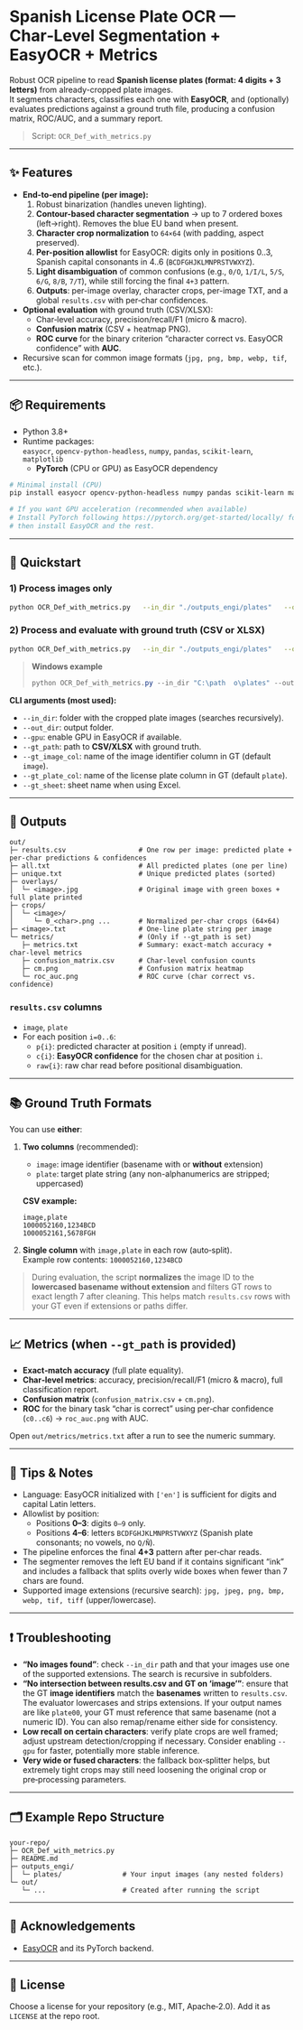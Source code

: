 # Spanish License Plate OCR — Char‑Level Segmentation + EasyOCR + Metrics

Robust OCR pipeline to read **Spanish license plates (format: 4 digits + 3 letters)** from already-cropped plate images.  
It segments characters, classifies each one with **EasyOCR**, and (optionally) evaluates predictions against a ground truth file, producing a confusion matrix, ROC/AUC, and a summary report.

> Script: `OCR_Def_with_metrics.py`

---

## ✨ Features

- **End‑to‑end pipeline (per image):**
  1) Robust binarization (handles uneven lighting).
  2) **Contour-based character segmentation** → up to 7 ordered boxes (left→right). Removes the blue EU band when present.
  3) **Character crop normalization** to `64×64` (with padding, aspect preserved).
  4) **Per-position allowlist** for EasyOCR: digits only in positions 0..3, Spanish capital consonants in 4..6 (`BCDFGHJKLMNPRSTVWXYZ`).
  5) **Light disambiguation** of common confusions (e.g., `0/O`, `1/I/L`, `5/S`, `6/G`, `8/B`, `7/T`), while still forcing the final `4+3` pattern.
  6) **Outputs**: per-image overlay, character crops, per-image TXT, and a global `results.csv` with per‑char confidences.
- **Optional evaluation** with ground truth (CSV/XLSX):
  - Char‑level accuracy, precision/recall/F1 (micro & macro).
  - **Confusion matrix** (CSV + heatmap PNG).
  - **ROC curve** for the binary criterion “character correct vs. EasyOCR confidence” with **AUC**.
- Recursive scan for common image formats (`jpg, png, bmp, webp, tif`, etc.).

---

## 📦 Requirements

- Python 3.8+
- Runtime packages:  
  `easyocr`, `opencv-python-headless`, `numpy`, `pandas`, `scikit-learn`, `matplotlib`  
  + **PyTorch** (CPU or GPU) as EasyOCR dependency

```bash
# Minimal install (CPU)
pip install easyocr opencv-python-headless numpy pandas scikit-learn matplotlib

# If you want GPU acceleration (recommended when available)
# Install PyTorch following https://pytorch.org/get-started/locally/ for your CUDA version,
# then install EasyOCR and the rest.
```

---

## 🚀 Quickstart

### 1) Process images only
```bash
python OCR_Def_with_metrics.py   --in_dir "./outputs_engi/plates"   --out_dir "./out/ocr_chars_easyocr_local"
```

### 2) Process **and** evaluate with ground truth (CSV or XLSX)
```bash
python OCR_Def_with_metrics.py   --in_dir "./outputs_engi/plates"   --out_dir "./out/ocr_chars_easyocr_local"   --gt_path "./groundtruth.csv"   --gt_image_col "image"   --gt_plate_col "plate"   --gpu
```

> **Windows example**
> ```powershell
> python OCR_Def_with_metrics.py --in_dir "C:\path	o\plates" --out_dir "C:\path	o\out" --gt_path "C:\path	o\gt.xlsx" --gt_image_col "foto" --gt_plate_col "matricula" --gt_sheet "Sheet1"
> ```

**CLI arguments (most used):**
- `--in_dir`: folder with the cropped plate images (searches recursively).
- `--out_dir`: output folder.
- `--gpu`: enable GPU in EasyOCR if available.
- `--gt_path`: path to **CSV/XLSX** with ground truth.
- `--gt_image_col`: name of the image identifier column in GT (default `image`).
- `--gt_plate_col`: name of the license plate column in GT (default `plate`).
- `--gt_sheet`: sheet name when using Excel.

---

## 🧾 Outputs

```
out/
├─ results.csv                  # One row per image: predicted plate + per‑char predictions & confidences
├─ all.txt                      # All predicted plates (one per line)
├─ unique.txt                   # Unique predicted plates (sorted)
├─ overlays/
│  └─ <image>.jpg               # Original image with green boxes + full plate printed
├─ crops/
│  └─ <image>/
│     └─ 0_<char>.png ...       # Normalized per‑char crops (64×64)
├─ <image>.txt                  # One-line plate string per image
└─ metrics/                     # (Only if --gt_path is set)
   ├─ metrics.txt               # Summary: exact-match accuracy + char-level metrics
   ├─ confusion_matrix.csv      # Char-level confusion counts
   ├─ cm.png                    # Confusion matrix heatmap
   └─ roc_auc.png               # ROC curve (char correct vs. confidence)
```

### `results.csv` columns
- `image`, `plate`
- For each position `i=0..6`:
  - `p{i}`: predicted character at position `i` (empty if unread).
  - `c{i}`: **EasyOCR confidence** for the chosen char at position `i`.
  - `raw{i}`: raw char read before positional disambiguation.

---

## 📚 Ground Truth Formats

You can use **either**:
1) **Two columns** (recommended):
   - `image`: image identifier (basename with or **without** extension)
   - `plate`: target plate string (any non-alphanumerics are stripped; uppercased)

   **CSV example:**
   ```csv
   image,plate
   1000052160,1234BCD
   1000052161,5678FGH
   ```

2) **Single column** with `image,plate` in each row (auto‑split).  
   Example row contents: `1000052160,1234BCD`

> During evaluation, the script **normalizes** the image ID to the **lowercased basename without extension** and filters GT rows to exact length 7 after cleaning. This helps match `results.csv` rows with your GT even if extensions or paths differ.

---

## 📈 Metrics (when `--gt_path` is provided)

- **Exact‑match accuracy** (full plate equality).
- **Char‑level metrics**: accuracy, precision/recall/F1 (micro & macro), full classification report.
- **Confusion matrix** (`confusion_matrix.csv` + `cm.png`).  
- **ROC** for the binary task “char is correct” using per‑char confidence (`c0..c6`) → `roc_auc.png` with AUC.

Open `out/metrics/metrics.txt` after a run to see the numeric summary.

---

## 🔧 Tips & Notes

- Language: EasyOCR initialized with `['en']` is sufficient for digits and capital Latin letters.
- Allowlist by position:
  - Positions **0–3**: digits `0–9` only.
  - Positions **4–6**: letters `BCDFGHJKLMNPRSTVWXYZ` (Spanish plate consonants; no vowels, no `Q/Ñ`).  
- The pipeline enforces the final **4+3** pattern after per‑char reads.
- The segmenter removes the left EU band if it contains significant “ink” and includes a fallback that splits overly wide boxes when fewer than 7 chars are found.
- Supported image extensions (recursive search): `jpg, jpeg, png, bmp, webp, tif, tiff` (upper/lowercase).

---

## ❗ Troubleshooting

- **“No images found”**: check `--in_dir` path and that your images use one of the supported extensions. The search is recursive in subfolders.
- **“No intersection between results.csv and GT on ‘image’”**: ensure that the GT **image identifiers** match the **basenames** written to `results.csv`. The evaluator lowercases and strips extensions. If your output names are like `plate00`, your GT must reference that same basename (not a numeric ID). You can also remap/rename either side for consistency.
- **Low recall on certain characters**: verify plate crops are well framed; adjust upstream detection/cropping if necessary. Consider enabling `--gpu` for faster, potentially more stable inference.
- **Very wide or fused characters**: the fallback box‑splitter helps, but extremely tight crops may still need loosening the original crop or pre‑processing parameters.

---

## 🗂 Example Repo Structure

```
your-repo/
├─ OCR_Def_with_metrics.py
├─ README.md
├─ outputs_engi/
│  └─ plates/               # Your input images (any nested folders)
└─ out/
   └─ ...                   # Created after running the script
```

---

## 🙏 Acknowledgements

- [EasyOCR](https://github.com/JaidedAI/EasyOCR) and its PyTorch backend.

---

## 📜 License

Choose a license for your repository (e.g., MIT, Apache‑2.0). Add it as `LICENSE` at the repo root.
